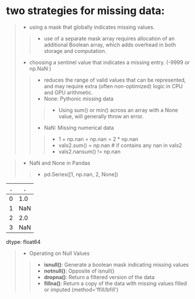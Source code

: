 # two strategies for missing data:
>* using a mask that globally indicates missing values.
>>*  use of a separate mask array requires allocation of an additional Boolean array, which adds overhead in both storage and computation.
>* choosing a sentinel value that indicates a missing entry. (-9999 or np.NaN )
>>* reduces the range of valid values that can be represented, and may require extra (often non-optimized) logic in CPU and GPU arithmetic.
>>* None: Pythonic missing data
>>>* Using sum() or min() across an array with a None value, will generally throw an error.
>>* NaN: Missing numerical data
>>>* 1 + np.nan = np.nan = 2 * np.nan
>>>* vals2.sum() = np.nan # if contains any nan in vals2
>>>* vals2.nansum() != np.nan

>* NaN and None in Pandas
>>* pd.Series([1, np.nan, 2, None])

 |.  |  .   |
 |---|------|
 |0  |  1.0 |
 |1  |  NaN |
 |2  |  2.0 |
 |3  |  NaN |
 dtype: float64

>* Operating on Null Values
>>* **isnull()**: Generate a boolean mask indicating missing values
>>* **notnull()**: Opposite of isnull()
>>* **dropna()**: Return a filtered version of the data
>>* **fillna()**: Return a copy of the data with missing values filled or imputed (method='ffill/bfill')
